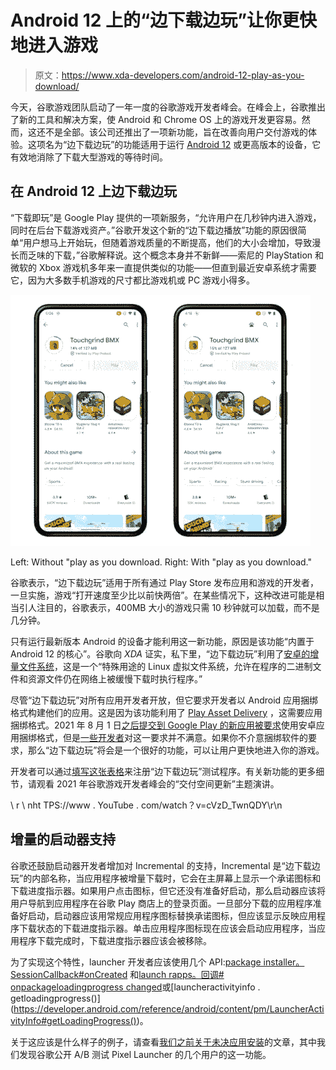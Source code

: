 # Android 12 上的“边下载边玩”让你更快地进入游戏

> 原文：<https://www.xda-developers.com/android-12-play-as-you-download/>

今天，谷歌游戏团队启动了一年一度的谷歌游戏开发者峰会。在峰会上，谷歌推出了新的工具和解决方案，使 Android 和 Chrome OS 上的游戏开发更容易。然而，这还不是全部。该公司还推出了一项新功能，旨在改善向用户交付游戏的体验。这项名为“边下载边玩”的功能适用于运行 [Android 12](https://www.xda-developers.com/android-12/) 或更高版本的设备，它有效地消除了下载大型游戏的等待时间。

## 在 Android 12 上边下载边玩

“下载即玩”是 Google Play 提供的一项新服务，“允许用户在几秒钟内进入游戏，同时在后台下载游戏资产。”谷歌开发这个新的“边下载边播放”功能的原因很简单“用户想马上开始玩，但随着游戏质量的不断提高，他们的大小会增加，导致漫长而乏味的下载，”谷歌解释说。这个概念本身并不新鲜——索尼的 PlayStation 和微软的 Xbox 游戏机多年来一直提供类似的功能——但直到最近安卓系统才需要它，因为大多数手机游戏的尺寸都比游戏机或 PC 游戏小得多。

 <picture>![Play as you download demo](img/4cb4b7b4e27b09814e39fa98a4af7088.png)</picture> 

Left: Without "play as you download. Right: With "play as you download."

谷歌表示，“边下载边玩”适用于所有通过 Play Store 发布应用和游戏的开发者，一旦实施，游戏“打开速度至少比以前快两倍”。在某些情况下，这种改进可能是相当引人注目的，谷歌表示，400MB 大小的游戏只需 10 秒钟就可以加载，而不是几分钟。

只有运行最新版本 Android 的设备才能利用这一新功能，原因是该功能“内置于 Android 12 的核心”。谷歌向 *XDA* 证实，私下里，“边下载边玩”利用了[安卓的增量文件系统](https://www.xda-developers.com/google-incremental-file-system-android-big-games/)，这是一个“特殊用途的 Linux 虚拟文件系统，允许在程序的二进制文件和资源文件仍在网络上被缓慢下载时执行程序。”

尽管“边下载边玩”对所有应用开发者开放，但它要求开发者以 Android 应用捆绑格式构建他们的应用。这是因为该功能利用了 [Play Asset Delivery](https://developer.android.com/guide/playcore/asset-delivery) ，这需要应用捆绑格式。2021 年 8 月 1 日[之后提交到 Google Play 的新应用被要求](https://www.xda-developers.com/google-android-app-bundle-play-store/)使用安卓应用捆绑格式，但是[一些开发者](https://www.xda-developers.com/google-play-apk-replacement-pros-cons/)对这一要求并不满意。如果你不介意捆绑软件的要求，那么“边下载边玩”将会是一个很好的功能，可以让用户更快地进入你的游戏。

开发者可以通过[填写这张表格](https://services.google.com/fb/forms/playasyoudownloadbeta/)来注册“边下载边玩”测试程序。有关新功能的更多细节，请观看 2021 年谷歌游戏开发者峰会的“交付空间更新”主题演讲。

\ r \ nht TPS://www . YouTube . com/watch？v=cVzD_TwnQDY\r\n

## 增量的启动器支持

谷歌还鼓励启动器开发者增加对 Incremental 的支持，Incremental 是“边下载边玩”的内部名称，当应用程序被增量下载时，它会在主屏幕上显示一个承诺图标和下载进度指示器。如果用户点击图标，但它还没有准备好启动，那么启动器应该将用户导航到应用程序在谷歌 Play 商店上的登录页面。一旦部分下载的应用程序准备好启动，启动器应该用常规应用程序图标替换承诺图标，但应该显示反映应用程序下载状态的下载进度指示器。单击应用程序图标现在应该会启动应用程序，当应用程序下载完成时，下载进度指示器应该会被移除。

为了实现这个特性，launcher 开发者应该使用几个 API:[package installer。SessionCallback#onCreated](https://developer.android.com/reference/android/content/pm/PackageInstaller.SessionCallback#onCreated(int)) 和[launch rapps。回调# onpackageloadingprogress changed](https://developer.android.com/reference/android/content/pm/LauncherApps.Callback#onPackageLoadingProgressChanged(java.lang.String,%20android.os.UserHandle,%20float))或[launcheractivityinfo . getloadingprogress()](https://developer.android.com/reference/android/content/pm/LauncherActivityInfo#getLoadingProgress())。

关于这应该是什么样子的例子，请查看[我们之前关于未决应用安装](https://www.xda-developers.com/google-tests-pending-apps-home-screen/)的文章，其中我们发现谷歌公开 A/B 测试 Pixel Launcher 的几个用户的这一功能。